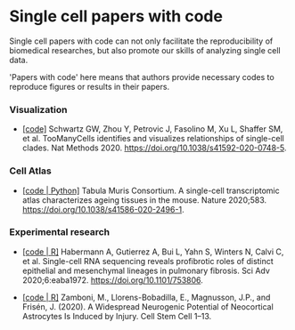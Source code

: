 # Single cell papers with code

Single cell papers with code can not only facilitate the reproducibility of biomedical researches, but also promote our skills of analyzing single cell data. 


'Papers with code' here means that authors provide necessary codes to reproduce figures or results in their papers.




### Visualization
- [[code]](https://github.com/faryabib/NatMethods_TooManyCells_analysis) Schwartz GW, Zhou Y, Petrovic J, Fasolino M, Xu L, Shaffer SM, et al. TooManyCells identifies and visualizes relationships of single-cell clades. Nat Methods 2020. https://doi.org/10.1038/s41592-020-0748-5.


### Cell Atlas

- [[code | Python]](https://github.com/czbiohub/tabula-muris-senis) Tabula Muris Consortium. A single-cell transcriptomic atlas characterizes ageing tissues in the mouse. Nature 2020;583. https://doi.org/10.1038/s41586-020-2496-1.

### Experimental research

- [[code | R]](https://github.com/tgen/banovichlab) Habermann A, Gutierrez A, Bui L, Yahn S, Winters N, Calvi C, et al. Single-cell RNA sequencing reveals profibrotic roles of distinct epithelial and mesenchymal lineages in pulmonary fibrosis. Sci Adv 2020;6:eaba1972. https://doi.org/10.1101/753806.


- [[code | R]](https://github.com/marzamKI/neurogenic_astros) Zamboni, M., Llorens-Bobadilla, E., Magnusson, J.P., and Frisén, J. (2020). A Widespread Neurogenic Potential of Neocortical Astrocytes Is Induced by Injury. Cell Stem Cell 1–13.
